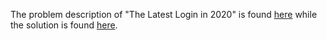 The problem description of "The Latest Login in 2020" is found [here](https://leetcode.com/problems/the-latest-login-in-2020/) while the solution is found [here](https://github.com/aurimas13/Solutions-To-Problems/blob/main/LeetCode/SQL%20Solutions/The%20Latest%20Login%20in%202020/latest.py).
